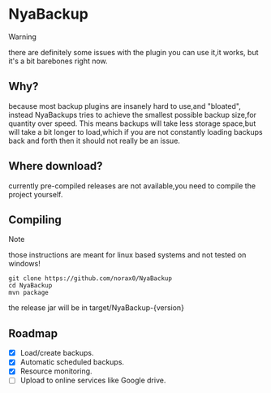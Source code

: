 # NyaBackup

> [!WARNING]
> there are definitely some issues with the plugin
> you can use it,it works, but it's a bit barebones right now.

## Why?
because most backup plugins are insanely hard to use,and "bloated", instead NyaBackups tries to achieve the smallest possible backup size,for quantity over speed.
This means backups will take less storage space,but will take a bit longer to load,which if you are not constantly loading backups back and forth then it should not really be an issue.

## Where download?
currently pre-compiled releases are not available,you need to compile the project yourself.

## Compiling
> [!NOTE]
> those instructions are meant for linux based systems and not tested on windows!

```
git clone https://github.com/norax0/NyaBackup
cd NyaBackup
mvn package
```
the release jar will be in target/NyaBackup-{version}

## Roadmap
- [X] Load/create backups.
- [X] Automatic scheduled backups.
- [X] Resource monitoring.
- [ ] Upload to online services like Google drive.

